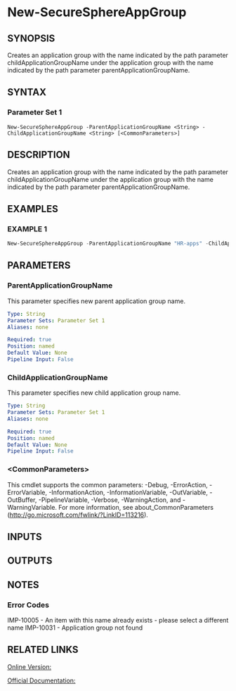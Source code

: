 ﻿# New-SecureSphereAppGroup

## SYNOPSIS
Creates an application group with the name indicated by the path parameter childApplicationGroupName under the application group with the name indicated by the path parameter parentApplicationGroupName.

## SYNTAX

### Parameter Set 1
```
New-SecureSphereAppGroup -ParentApplicationGroupName <String> -ChildApplicationGroupName <String> [<CommonParameters>]
```

## DESCRIPTION
Creates an application group with the name indicated by the path parameter childApplicationGroupName under the application group with the name indicated by the path parameter parentApplicationGroupName.

## EXAMPLES

### EXAMPLE 1

```powershell
New-SecureSphereAppGroup -ParentApplicationGroupName "HR-apps" -ChildApplicationGroupName "Finance-Lvl3apps"
```

## PARAMETERS

### ParentApplicationGroupName
This parameter specifies new parent application group name.

```yaml
Type: String
Parameter Sets: Parameter Set 1
Aliases: none

Required: true
Position: named
Default Value: None
Pipeline Input: False
```

### ChildApplicationGroupName
This parameter specifies new child application group name.

```yaml
Type: String
Parameter Sets: Parameter Set 1
Aliases: none

Required: true
Position: named
Default Value: None
Pipeline Input: False
```

### \<CommonParameters\>
This cmdlet supports the common parameters: -Debug, -ErrorAction, -ErrorVariable, -InformationAction, -InformationVariable, -OutVariable, -OutBuffer, -PipelineVariable, -Verbose, -WarningAction, and -WarningVariable. For more information, see about_CommonParameters (http://go.microsoft.com/fwlink/?LinkID=113216).

## INPUTS

## OUTPUTS

## NOTES

### Error Codes
IMP-10005 - An item with this name already exists - please select a different name
IMP-10031 - Application group not found

## RELATED LINKS

[Online Version:](https://github.com/akshinmustafayev/SecureSpherePS/tree/master/Documentation)

[Official Documentation:](https://docs.imperva.com/bundle/v13.6-api-reference-guide/page/61712.htm)



